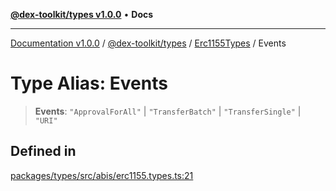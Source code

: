[**@dex-toolkit/types v1.0.0**](../../../README.md) • **Docs**

***

[Documentation v1.0.0](../../../../../packages.md) / [@dex-toolkit/types](../../../README.md) / [Erc1155Types](../README.md) / Events

# Type Alias: Events

> **Events**: `"ApprovalForAll"` \| `"TransferBatch"` \| `"TransferSingle"` \| `"URI"`

## Defined in

[packages/types/src/abis/erc1155.types.ts:21](https://github.com/niZmosis/dex-toolkit/blob/3d8b41b44787b30fbea5de3ab4737662ffb61bc8/packages/types/src/abis/erc1155.types.ts#L21)
